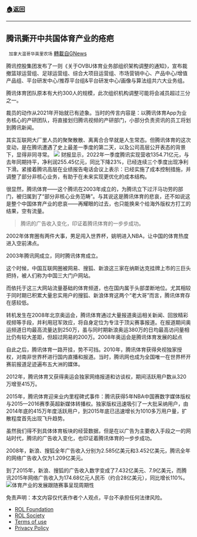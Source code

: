 ###  [:house:返回](README.md)
---


## 腾讯撕开中共国体育产业的疮疤
` 加拿大温哥华英里农场` [轉載自GNews](https://gnews.org/zh-hans/2599912/)

腾讯控股集团发布了一则《关于OVBU体育业务部组织架构调整的通知》，宣布裁撤篮球运营组、足球运营组、综合大项目运营组、市场营销中心、产品中心/增值产品组、平台研发中心/推荐平台组&平台研发中心/画像与算法组共六大业务组。
 
腾讯体育团队原本有大约300人的规模，此次组织机构调整可能将会减员超过三分之一。
 
裁员的动作从2021年开始就已有迹象。当时的传言内容是：以腾讯体育App为业务核心的产研团队，将直接划归腾讯视频的产研部门，小部分负责资讯的员工将划到腾讯新闻。
 
其实互联网大厂里人员的聚聚散散、离离合合早就是人生常态。但腾讯体育的这次变动，是在腾讯遭遇了史上最差一季度的第二天，以及公司高层公开表态的背景下，显得非同寻常。
 ![](https://n.sinaimg.cn/tech/crawl/751/w550h201/20220525/3ff1-26a11344261a63664f66adfeed4c5783.png) 
财报显示，2022年一季度腾讯实现营收1354.71亿元，与去年同期持平，净利润255.45亿元，同比下降23%，已经连续三个季度出现净利下滑。紧接着腾讯高层在业绩报告电话会议上表示：已经实施了成本控制措施，并调整了部分非核心业务，有助于在未来实现更优化的成本结构。
 
很显然，腾讯体育——这个腾讯在2003年成立的，为腾讯立下过汗马功劳的部门，被归属到了“部分非核心业务范畴”。与其说这是腾讯体育的悲哀，还不如说这是整个中国体育产业的悲哀——再耀眼的过去，也只能换来个给海外版权方打工的结果，空有流量。

> 腾讯的广告收入变化，印证着腾讯体育的一步步成功。

2002年体育圈有两件大事，男足闯入世界杯，姚明进入NBA，让中国的体育热度进入空前沸点。
 
2003年腾讯网成立，同时腾讯体育成立。
 
这个时候，中国互联网圈被网易、搜狐、新浪这三家在纳斯达克挂牌上市的三巨头把持，被人们称为中国三大门户网站。
 
而依托于这三大网站流量基础的体育频道，也在国内属于头部垄断地位。尤其相较于同时期已积累大量忠实用户的搜狐、新浪体育这两个“老大哥”而言，腾讯体育存在感较低。
 
转机发生在2008年北京奥运会，腾讯体育通过大量报道奥运相关新闻、回放精彩视频等手段，并利用冠军效应，将自身定位为专注于顶尖赛事报道。在报道期间奥运频道日均最高流量达到250万，虽与同时期新浪奥运380万的日均最高访问量相比仍有较大差距，但超过网易的200万。2008年奥运会是腾讯体育发展的起点
 
自此之后，腾讯体育一路开挂，势不可挡。2010年，腾讯体育获得央视独家授权，对南非世界杯进行国内直播和报道。当时，腾讯网也成为全国唯一在世界杯开赛前报道足迹遍布五大洲的媒体。
 
2012年，腾讯体育又获得奥运会独家网络报道和访谈权，期间活跃用户数从320万增至415万。
 
2015年，腾讯体育迎来业内里程碑式事件：腾讯获得5年NBA中国赛数字媒体版权与2015—2016赛季英超新媒体转播权。独家版权迅速吸引了一大批采纳用户，由2014年底的415万年度活跃用户，到2015年底已迅速增长为1010多万用户量，扩散程度首先出现飞升趋势。
 
虽然我们得不到具体体育板块的经营数据，但是在以广告为主要收入手段之一的网站时代，腾讯的广告收入变化，也印证着腾讯体育的一步步成功。
 
2008年，新浪、搜狐全年广告收入分别为2.585亿美元和3.452亿美元，腾讯全年的网络广告收入仅为1.209亿美元。
 
到了2015年，新浪、搜狐的广告收入数字变成了7.432亿美元、7.9亿美元，而腾讯2015年网络广告收入为174.68亿元人民币（约合28亿美元），同比增长110%。![体育产业的发展跟随赛事呈现周期性](https://n.sinaimg.cn/tech/crawl/121/w550h371/20220525/8915-8bf19103c13872880c81940fa4ce6205.png)

免责声明：本文内容仅代表作者个人观点，平台不承担任何法律风险。
  
- [ROL Foundation](https://rolfoundation.org/)
- [ROL Society](https://rolsociety.org/)
- [Terms of use](https://gnews.org/terms-of-use-3/)
- [Privacy Policy](https://gnews.org/privacy-policy/)
